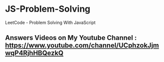 # JS-Problem-Solving
LeetCode - Problem Solving With JavaScript 

## Answers Videos on My Youtube Channel : https://www.youtube.com/channel/UCphzokJjmwqP4RjhHBQezkQ
